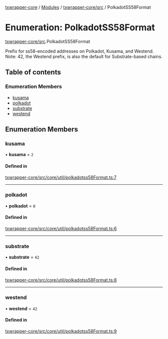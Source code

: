 [txwrapper-core](../README.md) / [Modules](../modules.md) / [txwrapper-core/src](../modules/txwrapper_core_src.md) / PolkadotSS58Format

# Enumeration: PolkadotSS58Format

[txwrapper-core/src](../modules/txwrapper_core_src.md).PolkadotSS58Format

Prefix for ss58-encoded addresses on Polkadot, Kusama, and Westend. Note:
42, the Westend prefix, is also the default for Substrate-based chains.

## Table of contents

### Enumeration Members

- [kusama](txwrapper_core_src.PolkadotSS58Format.md#kusama)
- [polkadot](txwrapper_core_src.PolkadotSS58Format.md#polkadot)
- [substrate](txwrapper_core_src.PolkadotSS58Format.md#substrate)
- [westend](txwrapper_core_src.PolkadotSS58Format.md#westend)

## Enumeration Members

### kusama

• **kusama** = ``2``

#### Defined in

[txwrapper-core/src/core/util/polkadotss58Format.ts:7](https://github.com/paritytech/txwrapper-core/blob/a09c1f6/packages/txwrapper-core/src/core/util/polkadotss58Format.ts#L7)

___

### polkadot

• **polkadot** = ``0``

#### Defined in

[txwrapper-core/src/core/util/polkadotss58Format.ts:6](https://github.com/paritytech/txwrapper-core/blob/a09c1f6/packages/txwrapper-core/src/core/util/polkadotss58Format.ts#L6)

___

### substrate

• **substrate** = ``42``

#### Defined in

[txwrapper-core/src/core/util/polkadotss58Format.ts:8](https://github.com/paritytech/txwrapper-core/blob/a09c1f6/packages/txwrapper-core/src/core/util/polkadotss58Format.ts#L8)

___

### westend

• **westend** = ``42``

#### Defined in

[txwrapper-core/src/core/util/polkadotss58Format.ts:9](https://github.com/paritytech/txwrapper-core/blob/a09c1f6/packages/txwrapper-core/src/core/util/polkadotss58Format.ts#L9)
